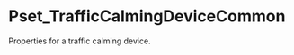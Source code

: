 # Pset_TrafficCalmingDeviceCommon

Properties for a traffic calming device.
<!-- end of short definition -->

